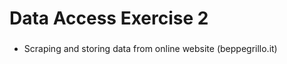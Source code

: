 <h1>Data Access Exercise 2</h1>

### 
- Scraping and storing data from online website (beppegrillo.it)
